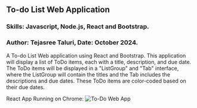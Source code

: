## To-do List Web Application
### Skills: Javascript, Node.js, React and Bootstrap.
### Author: Tejasree Taluri, Date: October 2024.
A To-do List Web application using React and Bootstrap. This application will display a list of ToDo items, each with a title, description, and due date. The ToDo items will be displayed in a "ListGroup" and "Tab" interface, where the ListGroup will contain the titles and the Tab includes the descriptions and due dates. 
These ToDo items are color-coded based on their due dates.

React App Running on Chrome: 
![To-Do Web App ](https://github.com/user-attachments/assets/fd8b66ae-2499-4ad8-9a4a-812723f9914c)
